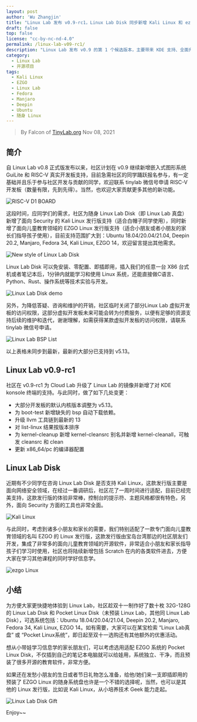 ```yaml
---
layout: post
author: 'Wu Zhangjin'
title: "Linux Lab 发布 v0.9-rc1，Linux Lab Disk 同步新增 Kali Linux 和 ezgo Linux 支持"
draft: false
top: false
license: "cc-by-nc-nd-4.0"
permalink: /linux-lab-v09-rc1/
description: "Linux Lab 发布 v0.9 的第 1 个候选版本，主要带来 KDE 支持、全面升级内核版本到 v5.13、并把 llvm 升级到 13；另外，Linux Lab Disk 同步新增 Kali 和 ezgo 发行版支持"
category:
  - Linux Lab
  - 开源项目
tags:
  - Kali Linux
  - EZGO
  - Linux Lab
  - Fedora
  - Manjaro
  - Deepin
  - Ubuntu
  - 随身 Linux
---
```


> By Falcon of [TinyLab.org][1]
> Nov 08, 2021

## 简介

自 Linux Lab v0.8 正式版发布以来，社区计划在 v0.9 继续新增嵌入式图形系统 GuiLite 和 RISC-V 真实开发板支持，目前急需社区的同学踊跃报名参与，有一定基础并且乐于参与社区开发与贡献的同学，欢迎联系 tinylab 微信号申请 RISC-V 开发板（数量有限，先到先得）。当然，也欢迎大家贡献更多其他的新功能。

![RISC-V D1 BOARD](/wp-content/uploads/2021/11/linux-lab/riscv-d1.jpg)

这段时间，应同学们的需求，社区为随身 Linux Lab Disk（即 Linux Lab 真盘）新增了面向 Security 的 Kali Linux 发行版支持（适合白帽子同学使用），同时新增了面向儿童教育领域的 EZGO Linux 发行版支持（适合小朋友或者小朋友的家长们指导孩子使用），目前支持范围扩大到：Ubuntu 18.04/20.04/21.04, Deepin 20.2, Manjaro, Fedora 34, Kali Linux, EZGO 14，欢迎留言提出其他需求。

![New style of Linux Lab Disk](/wp-content/uploads/2021/11/linux-lab//linux-lab-disk-new-style.jpg)

Linux Lab Disk 可以免安装、零配置、即插即用，插入我们的任意一台 X86 台式机或者笔记本后，1分钟内就能学习和使用 Linux 系统，还能直接做C语言、Python、Rust、操作系统等技术实验与开发。

![Linux Lab Disk demo](/wp-content/uploads/2021/03/linux-lab-disk.png)

另外，为降低答疑、咨询和维护的开销，社区临时关闭了部分Linux Lab 虚拟开发板的访问权限，这部分虚拟开发板未来可能会转为付费服务，以便有足够的资源支持后续的维护和迭代，谢谢理解，如需获得某款虚拟开发板的访问权限，请联系 tinylab 微信号申请。

![Linux Lab BSP List](/wp-content/uploads/2021/03/linux-lab-bsp.png)

以上表格未同步到最新，最新的大部分已支持到 v5.13。

## Linux Lab v0.9-rc1

社区在 v0.9-rc1 为 Cloud Lab 升级了 Linux Lab 的镜像并新增了对 KDE konsole 终端的支持。与此同时，做了如下几处变更：

* 大部分开发板的默认内核版本调整为 v5.13。
* 为 boot-test 新增缺失的 bsp 自动下载依赖。
* 升级 llvm 工具链到最新的 13
* 对 list-linux 结果按版本排序
* 为 kernel-cleanup 新增 kernel-cleansrc 别名并新增 kernel-cleanall，可触发 cleansrc 和 clean
* 更新 x86_64/pc 的编译器配置

## Linux Lab Disk

近期有不少同学在咨询 Linux Lab Disk 是否支持 Kali Linux，这款发行版主要是面向网络安全领域，在经过一番调研后，社区花了一周时间进行适配，目前已经完美支持，这款发行版的体验非常棒，控制台的提示符、主题风格都很有特色，另外，面向 Security 方面的工具也非常全面。

![Kali Linux](/wp-content/uploads/2021/11/linux-lab/linux-lab-disk-kali.jpg)

与此同时，考虑到诸多小朋友和家长的需要，我们特别适配了一款专门面向儿童教育领域的名叫 EZGO 的 Linux 发行版，这款发行版由宝岛台湾那边的社区朋友们开发，集成了非常多的面向儿童教育领域的开源软件，非常适合小朋友和家长指导孩子们学习时使用，社区也将陆续新增包括 Scratch 在内的各类软件进去，方便大家在学习其他课程的同时学好信息学。

![ezgo Linux](/wp-content/uploads/2021/11/linux-lab/linux-lab-disk-ezgo.jpg)

## 小结

为方便大家更快捷地体验到 Linux Lab，社区趁双十一制作好了数十枚 32G-128G 的 Linux Lab Disk 和 Pocket Linux Disk（未预装 Linux Lab，其他同 Linux Lab Disk），可选系统包括：Ubuntu 18.04/20.04/21.04, Deepin 20.2, Manjaro, Fedora 34, Kali Linux, EZGO 14。如有需要，大家可以在某宝检索 “Linux Lab真盘” 或 “Pocket Linux系统”，即日起至双十一选购还有其他额外的优惠活动。

想从小带娃学习信息学的家长朋友们，可以考虑选用适配 EZGO 系统的 Pocket Linux Disk，不仅插到自己的笔记本电脑就可以给娃用，系统独立、干净，而且预装了很多开源的教育软件，非常方便。

如果还在发愁小朋友的生日或者节日礼物怎么准备，给他/她们来一支即插即用的预装了 EZGO Linux 的随身系统盘也许是一个不错的选择呢，当然，也可以是其他的 Linux 发行版，比如说 Kali Linux，从小培养技术 Geek 能力走起。

![Linux Lab Disk Gift](/wp-content/uploads/2021/11/linux-lab/linux-lab-disk-gift.jpg)

Enjoy~~

[1]: http://tinylab.org

